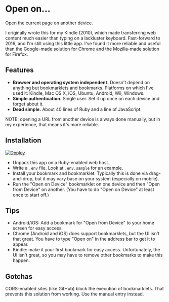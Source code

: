 # Open on...

Open the current page on another device.

I originally wrote this for my Kindle (2010), which made transferring web content much easier than typing on a lackluster keyboard.  Fast-forward to 2016, and I'm still using this little app.  I've found it more reliable and useful than the Google-made solution for Chrome and the Mozilla-made solution for Firefox.

## Features

* **Browser and operating system independent.**  Doesn't depend on anything but bookmarklets and bookmarks.  Platforms on which I've used it:  Kindle, Mac OS X, iOS, Ubuntu, Android, Wii, Windows.
* **Simple authentication.**  Single user.  Set it up once on each device and forget about it.
* **Dead simple.**  About 40 lines of Ruby and a line of JavaScript.

NOTE: opening a URL from another device is always done manually, but in my experience, that means it's more reliable.

## Installation

[![Deploy](https://www.herokucdn.com/deploy/button.png)](https://heroku.com/deploy)

* Unpack this app on a Ruby-enabled web host.
* Write a `.env` file.  Look at `.env.sample` for an example.
* Install your bookmark and bookmarklet.  Typically this is done via drag-and-drop, but it may vary base on your system (especially on mobile).
* Run the "Open on Device" bookmarklet on one device and then "Open from Device" on another.  (You have to do "Open on Device" at least once to start off.)  

## Tips

* Android/iOS: Add a bookmark for "Open from Device" to your home screen for easy access.
* Chrome (Android and iOS) does support bookmarklets, but the UI isn't that great.  You have to type "Open on" in the address bar to get it to appear.
* Kindle: make it your first bookmark for easy access.  Unfortunately, the UI isn't great, so you may have to remove other bookmarks to make this happen.

## Gotchas

CORS-enabled sites (like GitHub) block the execution of bookmarklets.  That prevents this solution from working.  Use the manual entry instead.
